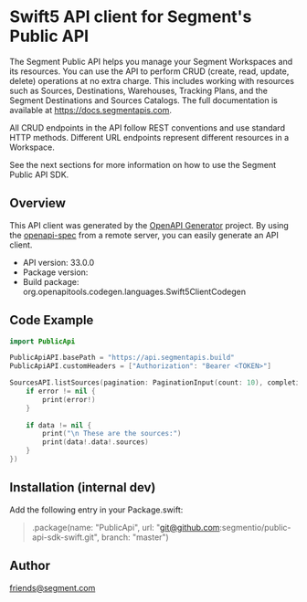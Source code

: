 # Swift5 API client for Segment's Public API

The Segment Public API helps you manage your Segment Workspaces and its resources. You can use the API to perform CRUD (create, read, update, delete) operations at no extra charge. This includes working with resources such as Sources, Destinations, Warehouses, Tracking Plans, and the Segment Destinations and Sources Catalogs. The full documentation is available at https://docs.segmentapis.com.

All CRUD endpoints in the API follow REST conventions and use standard HTTP methods. Different URL endpoints represent different resources in a Workspace.

See the next sections for more information on how to use the Segment Public API SDK.

## Overview
This API client was generated by the [OpenAPI Generator](https://openapi-generator.tech) project.  By using the [openapi-spec](https://github.com/OAI/OpenAPI-Specification) from a remote server, you can easily generate an API client.

- API version: 33.0.0
- Package version: 
- Build package: org.openapitools.codegen.languages.Swift5ClientCodegen

## Code Example

```swift
import PublicApi

PublicApiAPI.basePath = "https://api.segmentapis.build"
PublicApiAPI.customHeaders = ["Authorization": "Bearer <TOKEN>"]

SourcesAPI.listSources(pagination: PaginationInput(count: 10), completion: { data, error in
    if error != nil {
        print(error!)
    }
    
    if data != nil {
        print("\n These are the sources:")
        print(data!.data!.sources)
    }
})
```

## Installation (internal dev)
Add the following entry in your Package.swift:

> .package(name: "PublicApi", url: "git@github.com:segmentio/public-api-sdk-swift.git", branch: "master")

## Author

friends@segment.com

